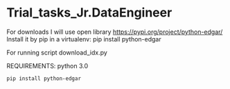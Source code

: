 # Trial_tasks_Jr.DataEngineer
For downloads I will use open library https://pypi.org/project/python-edgar/ 
Install it by pip in a virtualenv: pip install python-edgar

For running script download_idx.py


REQUIREMENTS: 
python 3.0
```shell
pip install python-edgar
```
